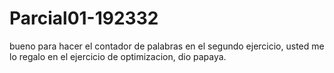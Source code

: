 # Parcial01-192332
bueno para hacer el contador de palabras en el segundo ejercicio, usted me lo regalo en el ejercicio de optimizacion, dio papaya.